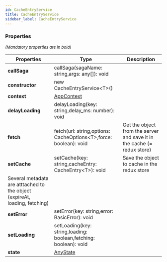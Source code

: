 ```yaml
---
id: CacheEntryService
title: CacheEntryService
sidebar_label: CacheEntryService
---
```




### Properties

<font size="2"><i>(Mandatory properties are in bold)</i></font>

| Properties | Type | Description |
| --------- | ---- | ----------- |
| **callSaga** | callSaga(sagaName: string,args: any[]): void |  |
| **constructor** | new CacheEntryService<T\>() |  |
| **context** | [AppContext](/framework-api/interfaces/AppContext.md) |  |
| **delayLoading** | delayLoading(key: string,delay_ms: number): void |  |
| **fetch** | fetch(url: string,options: CacheOptions<T\>,force: boolean): void | Get the object from the server and save it in the cache (= redux store) |
| **setCache** | setCache(key: string,cacheEntry: CacheEntry<T\>): void | Save the object to cache in the redux store  
Several metadata are atttached to the object (expireAt, loading, fetching) |
| **setError** | setError(key: string,error: BasicError): void |  |
| **setLoading** | setLoading(key: string,loading: boolean,fetching: boolean): void |  |
| **state** | [AnyState](/framework-api/interfaces/AnyState.md) |  |
